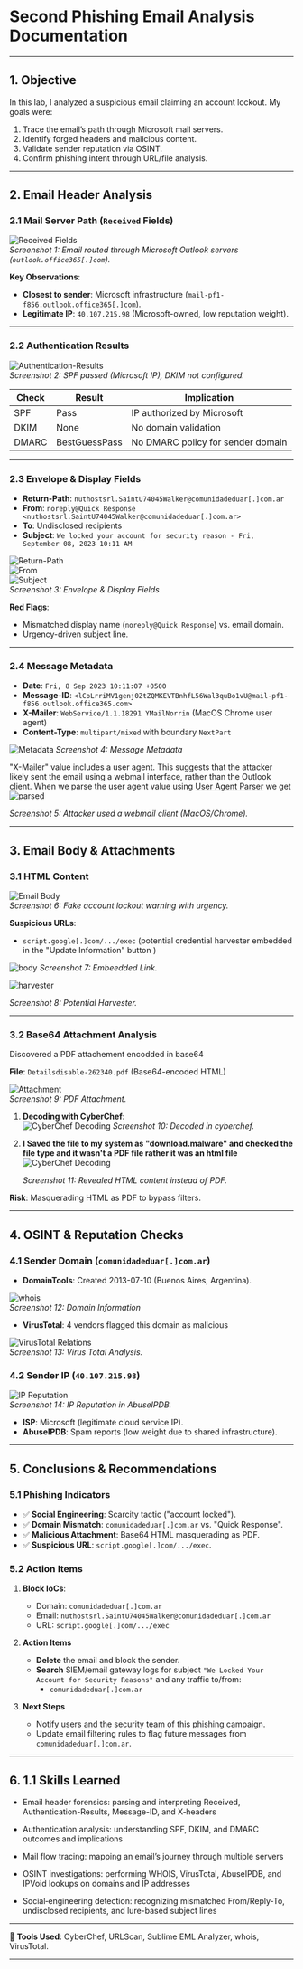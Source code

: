 # Second Phishing Email Analysis Documentation

---

## 1. Objective  
In this lab, I analyzed a suspicious email claiming an account lockout. My goals were:  
1. Trace the email’s path through Microsoft mail servers.  
2. Identify forged headers and malicious content.  
3. Validate sender reputation via OSINT.  
4. Confirm phishing intent through URL/file analysis.  

---

## 2. Email Header Analysis  

### 2.1 Mail Server Path (`Received` Fields)  
![Received Fields](images/recieved.jpg)  
*Screenshot 1: Email routed through Microsoft Outlook servers (`outlook.office365[.]com`).*  

**Key Observations**:  
- **Closest to sender**: Microsoft infrastructure (`mail-pf1-f856.outlook.office365[.]com`).  
- **Legitimate IP**: `40.107.215.98` (Microsoft-owned, low reputation weight).  

---

### 2.2 Authentication Results  
![Authentication-Results](images/auth.png)  
*Screenshot 2: SPF passed (Microsoft IP), DKIM not configured.*  

| **Check** | **Result**       | **Implication**                          |  
|-----------|------------------|------------------------------------------|  
| SPF       | Pass             | IP authorized by Microsoft               |  
| DKIM      | None             | No domain validation                     |  
| DMARC     | BestGuessPass    | No DMARC policy for sender domain        |  

---

### 2.3 Envelope & Display Fields  
- **Return-Path**: `nuthostsrl.SaintU74045Walker@comunidadeduar[.]com.ar`  
- **From**: `noreply@Quick Response <nuthostsrl.SaintU74045Walker@comunidadeduar[.]com.ar>`  
- **To**: Undisclosed recipients  
- **Subject**: `We locked your account for security reason - Fri, September 08, 2023 10:11 AM`

![Return-Path](images/returnpath.png)  
![From](images/from.png)  
![Subject](images/subject.png)  
*Screenshot 3: Envelope & Display Fields*

**Red Flags**:  
- Mismatched display name (`noreply@Quick Response`) vs. email domain.  
- Urgency-driven subject line.  

---

### 2.4 Message Metadata  
- **Date**: `Fri, 8 Sep 2023 10:11:07 +0500`  
- **Message-ID**: `<lCoLrriMV1genj0ZtZQMKEVTBnhfL56Wal3quBo1vU@mail-pf1-f856.outlook.office365.com>`  
- **X-Mailer**: `WebService/1.1.18291 YMailNorrin` (MacOS Chrome user agent)  
- **Content-Type**: `multipart/mixed` with boundary `NextPart`

![Metadata](images/meta.png)
*Screenshot 4: Message Metadata*

"X-Mailer" value includes a user agent. This suggests that the attacker likely sent the email using a webmail interface, rather than the Outlook client. When we parse the user agent value using [User Agent Parser](https://explore.whatismybrowser.com/useragents/parse/#parse-useragent) we get
![parsed](images/parse.png)

*Screenshot 5: Attacker used a webmail client (MacOS/Chrome).*  

---

## 3. Email Body & Attachments  

### 3.1 HTML Content  
![Email Body](images/body.png)  
*Screenshot 6: Fake account lockout warning with urgency.*  

**Suspicious URLs**:  
- `script.google[.]com/.../exec` (potential credential harvester embedded in the "Update Information" button )

![body](images/href.png)
*Screenshot 7: Embeedded Link.*  

![harvester](images/harvester.png)


*Screenshot 8: Potential Harvester.*  

---

### 3.2 Base64 Attachment Analysis  
Discovered a PDF attachement encodded in base64

**File**: `Detailsdisable-262340.pdf` (Base64-encoded HTML)  

![Attachment](images/contenttype2.jpg)  
*Screenshot 9: PDF Attachment.*  

1. **Decoding with CyberChef**:  
   ![CyberChef Decoding](images/base64.2.png)
   *Screenshot 10: Decoded in cyberchef.*  
   
2. **I Saved the file to my system as "download.malware" and checked the file type and it wasn't a PDF file rather it was an html file**
   ![CyberChef Decoding](images/html.jpg)
   
   *Screenshot 11: Revealed HTML content instead of PDF.*  

**Risk**: Masquerading HTML as PDF to bypass filters.  

---

## 4. OSINT & Reputation Checks  

### 4.1 Sender Domain (`comunidadeduar[.]com.ar`)  
- **DomainTools**: Created 2013-07-10 (Buenos Aires, Argentina).

![whois](images/whois.png)  
*Screenshot 12: Domain Information*  

- **VirusTotal**: 4 vendors flagged this domain as malicious  

![VirusTotal Relations](images/whois5.png)  
*Screenshot 13: Virus Total Analysis.*  

### 4.2 Sender IP (`40.107.215.98`)  

![IP Reputation](images/ipreputation.png)  
*Screenshot 14: IP Reputation in AbuseIPDB.*  

- **ISP**: Microsoft (legitimate cloud service IP).  
- **AbuseIPDB**: Spam reports (low weight due to shared infrastructure).  

---

## 5. Conclusions & Recommendations  

### 5.1 Phishing Indicators  
- ✅ **Social Engineering**: Scarcity tactic ("account locked").  
- ✅ **Domain Mismatch**: `comunidadeduar[.]com.ar` vs. "Quick Response".  
- ✅ **Malicious Attachment**: Base64 HTML masquerading as PDF.  
- ✅ **Suspicious URL**: `script.google[.]com/.../exec`.  

### 5.2 Action Items  
1. **Block IoCs**:  
   - Domain: `comunidadeduar[.]com.ar`  
   - Email: `nuthostsrl.SaintU74045Walker@comunidadeduar[.]com.ar`  
   - URL: `script.google[.]com/.../exec`  

2. **Action Items**  
   - **Delete** the email and block the sender.  
   - **Search** SIEM/email gateway logs for subject `"We Locked Your Account for Security Reasons"` and any traffic to/from:
     - `comunidadeduar[.]com.ar`  

3. **Next Steps**  
   - Notify users and the security team of this phishing campaign.  
   - Update email filtering rules to flag future messages from `comunidadeduar[.]com.ar`.  


---

## 6. 1.1 Skills Learned
- Email header forensics: parsing and interpreting Received, Authentication-Results, Message-ID, and X‑headers

- Authentication analysis: understanding SPF, DKIM, and DMARC outcomes and implications

- Mail flow tracing: mapping an email’s journey through multiple servers

- OSINT investigations: performing WHOIS, VirusTotal, AbuseIPDB, and IPVoid lookups on domains and IP addresses

- Social‑engineering detection: recognizing mismatched From/Reply-To, undisclosed recipients, and lure-based subject lines

---

🔧 **Tools Used**: CyberChef, URLScan, Sublime EML Analyzer, whois, VirusTotal.  

---


